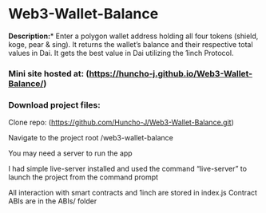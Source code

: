 # Web3-Wallet-Balance

**Description:***
Enter a polygon wallet address holding all four tokens (shield, koge, pear & sing). It returns the wallet’s balance and their respective total values in Dai. It gets the best value in Dai utilizing the 1inch Protocol.

### Mini site hosted at: (https://huncho-j.github.io/Web3-Wallet-Balance/)

### Download project files:

Clone repo: (https://github.com/Huncho-J/Web3-Wallet-Balance.git)

Navigate to the project root /web3-wallet-balance

You may need a server to run the app

I had simple live-server installed and used the command “live-server” to launch the project from the command prompt 

<p>All interaction with smart contracts and 1inch are stored in index.js
Contract ABIs are in the ABIs/ folder </p>
